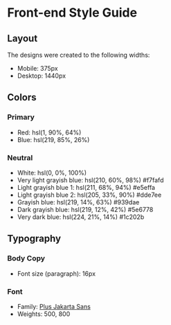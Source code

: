 # Front-end Style Guide

## Layout

The designs were created to the following widths:

- Mobile: 375px
- Desktop: 1440px

## Colors

### Primary

- Red: hsl(1, 90%, 64%)
- Blue: hsl(219, 85%, 26%)

### Neutral

- White: hsl(0, 0%, 100%)
- Very light grayish blue: hsl(210, 60%, 98%) #f7fafd
- Light grayish blue 1: hsl(211, 68%, 94%) #e5effa
- Light grayish blue 2: hsl(205, 33%, 90%) #dde7ee
- Grayish blue: hsl(219, 14%, 63%) #939dae
- Dark grayish blue: hsl(219, 12%, 42%) #5e6778
- Very dark blue: hsl(224, 21%, 14%) #1c202b

## Typography

### Body Copy

- Font size (paragraph): 16px

### Font

- Family: [Plus Jakarta Sans](https://fonts.google.com/specimen/Plus+Jakarta+Sans)
- Weights: 500, 800
